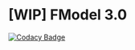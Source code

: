 ﻿# [WIP] FModel 3.0

[![Codacy Badge](https://api.codacy.com/project/badge/Grade/a95ae7ad1a7f4c45b3b81c7cc3a5a4df)](https://www.codacy.com/manual/iAmAsval/FModel?utm_source=github.com&amp;utm_medium=referral&amp;utm_content=iAmAsval/FModel&amp;utm_campaign=Badge_Grade)